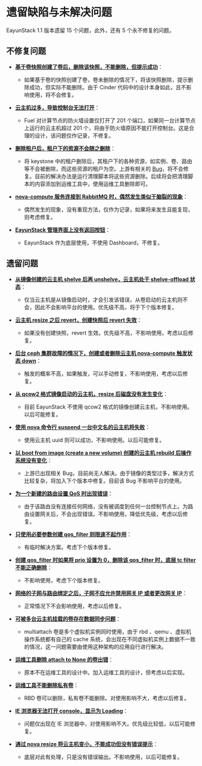 # 遗留缺陷与未解决问题

EayunStack 1.1 版本遗留 15 个问题，此外，还有 5 个永不修复的问题。

## 不修复问题

* **[基于卷快照创建了卷后，删除该快照，不能删除，但提示成功](http://192.168.15.2/issues/5443)**：

  * 如果基于卷的快照创建了卷，卷未删除的情况下，将该快照删除，提示删除成功，但实际不能删除。由于 Cinder 代码中的设计本身如此，且不影响使用，将不会修复。

* **[云主机过多，导致控制台无法打开](http://192.168.15.2/issues/6361)**：

  * Fuel 对计算节点的防火墙设置仅打开了 201 个端口，如果同一台计算节点上运行的云主机超过 201 个，将由于防火墙原因不能打开控制台。这是合理的设计，该问题仅作记录，不修复。

* **[删除租户后，租户下的资源不会随之删除](http://192.168.15.2/issues/4766)**：

  * 将 keystone 中的租户删除后，其租户下的各种资源，如实例、卷、路由等不会被删除，而这些资源的租户为空。上游有相关的 [Bug](https://bugs.launchpad.net/keystone/+bug/967832)，将不会修复。目前的解决办法是运行清理脚本将这些资源删除。后续将会把清理脚本的内容添加到运维工具中，使用运维工具删除即可。

* **[nova-compute 服务连接到 RabbitMQ 时，偶然发生类似于脑裂的现象](http://192.168.15.2/issues/5520)**：

  * 偶然发生的现象，没有重现方法，仅作为记录，如果将来发生且能复现，则考虑修复。

* **[EayunStack 管理界面上没有返回按钮](http://192.168.15.2/issues/3676)**：

  * EayunStack 作为底层使用，不使用 Dashboard，不修复。

## 遗留问题

* **[从镜像创建的云主机 shelve 后再 unshelve，云主机处于 shelve-offload 状态](http://192.168.15.2/issues/5777)**：

  * 仅当云主机是从镜像启动时，才会引发该错误，从卷启动的云主机则不会，因此不会影响平台的使用。优先级不高，将于下个版本修复。

* **[云主机 resize 之后 revert，创建快照后 revert 失效](http://192.168.15.2/issues/5816)**：

  * 如果没有创建快照，revert 生效。优先级不高，不影响使用，考虑以后修复。

* **[后台 ceph 集群故障的情况下，创建或者删除云主机 nova-compute 触发状态 down](http://192.168.15.2/issues/6303)**：

  * 触发的概率不高，如果触发，可以手动修复，不影响使用，考虑以后修复。

* **[从 qcow2 格式镜像启动的云主机，resize 后磁盘没有发生变化](http://192.168.15.2/issues/6326)**：

  * 目前 EayunStack 不使用 qcow2 格式的镜像创建云主机，不影响使用。以后可能修复。

* **[使用 nova 命令行 suspend 一台中文名的云主机将失败](http://192.168.15.2/issues/6358)**：

  * 使用云主机 uuid 则可以成功，不影响使用。以后可能修复。

* **[以 boot from image (create a new volume) 创建的云主机 rebuild 后操作系统没有变化](http://192.168.15.2/issues/6426)**：

  * 上游已出现相关 Bug，目前尚无人解决。由于镜像的类型过多，解决方式比较复杂，将加入下个版本中修复。目前该 Bug 不影响平台的使用。

* **[为一个新建的路由设置 QoS 时出现错误](http://192.168.15.2/issues/6163)**：

  * 由于该路由没有连接任何网络，没有被调度到任何一台控制节点上。为路由设置网关后，不会出现错误。不影响使用，降低优先级，考虑以后修复。

* **[只使用必要参数创建 qos_filter 则限速不起作用](http://192.168.15.2/issues/6406)**：

  * 有临时解决方案。考虑下个版本修复。

* **[创建 qos_filter 时如果将 prio 设置为 0，删除该 qos_filter 时，底层 tc filter 不能正确删除](http://192.168.15.2/issues/6407)**：

  * 不影响使用，考虑下个版本修复。

* **[网络的子网与路由绑定之后，子网不应允许禁用网关 IP 或者更改网关 IP](http://192.168.15.2/issues/5399)**：

  * 正常情况下不会影响使用，考虑以后修复。

* **[可被多台云主机挂载的卷存在数据同步问题](http://192.168.15.2/issues/6333)**：

  * multiattach 卷是多个虚拟机实例同时使用，由于 rbd 、qemu 、虚拟机操作系统都有自己的 cache 系统，会出现在不同虚拟机实例上数据不一致的情况，这一问题需要由使用这种架构的应用自行进行解决。

* **[运维工具删除 attach to None 的卷出错](http://192.168.15.2/issues/6034)**：

  * 原本不在运维工具的设计中。加入运维工具的设计，但考虑以后实现。

* **[运维工具不能删除私有卷](http://192.168.15.2/issues/6360)**：

  * RBD 卷可以删除，私有卷不能删除。对使用影响不大，考虑以后修复。

* **[IE 浏览器无法打开 console，显示为 Loading](http://192.168.15.2/issues/5435)**：

  * 问题仅出现在 IE 浏览器中，对使用影响不大。优先级比较低，以后可能修复。

* **[通过 nova resize 将云主机变小，不能成功但没有错误提示](http://192.168.15.2/issues/3574)**：

  * 底层对此有处理，只是没有错误输出。不影响使用，以后可能修复。

